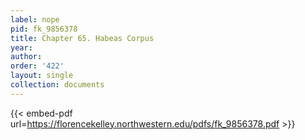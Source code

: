 ```yaml
---
label: nope
pid: fk_9856378
title: Chapter 65. Habeas Corpus
year:
author:
order: '422'
layout: single
collection: documents
---
```



{{< embed-pdf url=https://florencekelley.northwestern.edu/pdfs/fk_9856378.pdf >}}